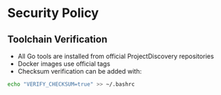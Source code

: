 # Security Policy

## Toolchain Verification
- All Go tools are installed from official ProjectDiscovery repositories
- Docker images use official tags
- Checksum verification can be added with:

```bash
echo "VERIFY_CHECKSUM=true" >> ~/.bashrc
